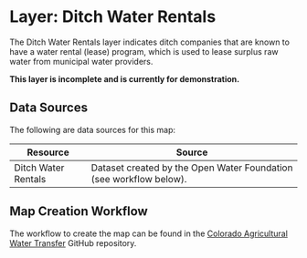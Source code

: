 # Layer: Ditch Water Rentals

The Ditch Water Rentals layer indicates ditch companies that are known to have a water rental (lease) program,
which is used to lease surplus raw water from municipal water providers.

**This layer is incomplete and is currently for demonstration.**

## Data Sources

The following are data sources for this map:

| **Resource** | **Source** |
| -- | -- |
| Ditch Water Rentals | Dataset created by the Open Water Foundation (see workflow below). |

## Map Creation Workflow

The workflow to create the map can be found in the
[Colorado Agricultural Water Transfer](https://github.com/OpenWaterFoundation/owf-infomapper-coagtransfer/tree/master/workflow/SupportingData/Municipal-WaterRentals)
GitHub repository.
